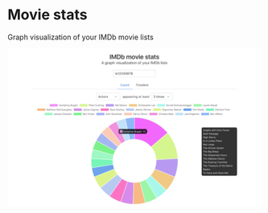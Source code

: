 # Movie stats

Graph visualization of your IMDb movie lists

![Screenshot](https://github.com/hugo-cardenas/movie-stats-web/blob/master/readme/screenshot.png?raw=true)
